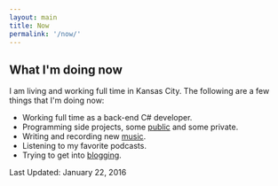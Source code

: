 ```yaml
---
layout: main
title: Now
permalink: '/now/'
---
```


## What I'm doing now

I am living and working full time in Kansas City. The following are a 
few things that I'm doing now:

- Working full time as a back-end C# developer.
- Programming side projects, some [public](https://github.com/Dejital) and some private.
- Writing and recording new [music](https://soundcloud.com/dejital).
- Listening to my favorite podcasts.
- Trying to get into [blogging](/blog/).

Last Updated: January 22, 2016
